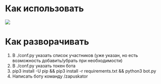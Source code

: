 # Как использовать
![](https://s1.hostingkartinok.com/uploads/images/2022/11/4cb7437d6ce1cb90934917052108f583.jpg)

# Как разворачивать
1. В ./conf.py указать список участников (уже указан, но есть возможность добавить/убрать при необходимости)
2. В ./conf.py указать токен бота
3. pip3 install -U pip && pip3 install -r requirements.txt && python3 bot.py  
4. Написать боту команду /zapuskator